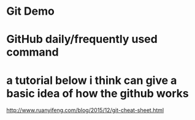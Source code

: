 # Git Demo

# GitHub daily/frequently used command
# a tutorial below i think can give a basic idea of how the github works
http://www.ruanyifeng.com/blog/2015/12/git-cheat-sheet.html

